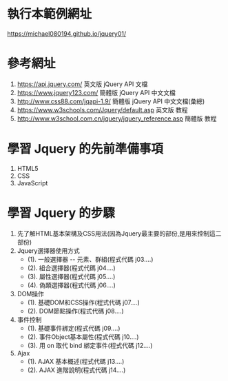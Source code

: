 # 執行本範例網址
  https://michael080194.github.io/jquery01/
  
# 參考網址
1. https://api.jquery.com/     英文版 jQuery API 文檔
2. https://www.jquery123.com/  簡體版 jQuery API 中文文檔
3. http://www.css88.com/jqapi-1.9/ 簡體版 jQuery API 中文文檔(彙總)
4. https://www.w3schools.com/Jquery/default.asp 英文版 教程
5. http://www.w3school.com.cn/jquery/jquery_reference.asp 簡體版 教程

# 學習 Jquery 的先前準備事項
1. HTML5
2. CSS
3. JavaScript 

# 學習 Jquery 的步驟
  1. 先了解HTML基本架構及CSS用法(因為Jquery最主要的部份,是用來控制這二部份)
  2. Jquery選擇器使用方式
     - (1). 一般選擇器 -- 元素、群組(程式代碼 j03....)
     - (2). 組合選擇器(程式代碼 j04....)
     - (3). 屬性選擇器(程式代碼 j05....)
     - (4). 偽類選擇器(程式代碼 j06....)
  3. DOM操作
     - (1). 基礎DOM和CSS操作(程式代碼 j07....)
     - (2). DOM節點操作(程式代碼 j08....)  
  4. 事件控制
     - (1). 基礎事件綁定(程式代碼 j09....)
     - (2). 事件Object基本屬性(程式代碼 j10....)
     - (3). 用 on 取代 bind 綁定事件(程式代碼 j12....)
  5. Ajax
     - (1). AJAX 基本概述(程式代碼 j13....)
     - (2). AJAX 進階說明(程式代碼 j14....)




